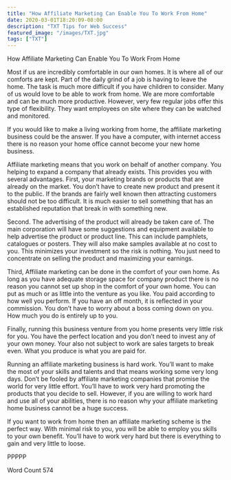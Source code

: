```yaml
---
title: "How Affiliate Marketing Can Enable You To Work From Home"
date: 2020-03-01T18:20:09-08:00
description: "TXT Tips for Web Success"
featured_image: "/images/TXT.jpg"
tags: ["TXT"]
---
```


How Affiliate Marketing Can Enable You To Work From Home

Most if us are incredibly comfortable in our own homes. It is where all of our comforts are kept. Part of the daily grind of a job is having to leave the home. The task is much more difficult if you have children to consider. Many of us would love to be able to work from home. We are more comfortable and can be much more productive. However, very few regular jobs offer this type of flexibility. They want employees on site where they can be watched and monitored. 

If you would like to make a living working from home, the affiliate marketing business could be the answer. If you have a computer, with internet access there is no reason your home office cannot become your new home business.

Affiliate marketing means that you work on behalf of another company. You helping to expand a company that already exists. This provides you with several advantages. First, your marketing brands or products that are already on the market. You don’t have to create new product and present it to the public. If the brands are fairly well known then attracting customers should not be too difficult. It is much easier to sell something that has an established reputation that break in with something new.

Second. The advertising of the product will already be taken care of. The main corporation will have some suggestions and equipment available to help advertise the product or product line. This can include pamphlets, catalogues or posters. They will also make samples available at no cost to you. This minimizes your investment so the risk is nothing. You just need to concentrate on selling the product and maximizing your earnings.

Third, Affiliate marketing can be done in the comfort of your own home. As long as you have adequate storage space for company product there is no reason you cannot set up shop in the comfort of your own home. You can put as much or as little into the venture as you like. You paid according to how well you perform. If you have an off month, it is reflected in your commission. You don’t have to worry about a boss coming down on you. How much you do is entirely up to you.

Finally, running this business venture from you home presents very little risk for you. You have the perfect location and you don’t need to invest any of your own money. Your also not subject to work are sales targets to break even. What you produce is what you are paid for.

Running an affiliate marketing business is hard work. You’ll want to make the most of your skills and talents and that means working some very long days. Don’t be fooled by affiliate marketing companies that promise the world for very little effort. You’ll have to work very hard promoting the products that you decide to sell. However, if you are willing to work hard and use all of your abilities, there is no reason why your affiliate marketing home business cannot be a huge success.

If you want to work from home then an affiliate marketing scheme is the perfect way. With minimal risk to you, you will be able to employ you skills to your own benefit. You’ll have to work very hard but there is everything to gain and very little to loose.

PPPPP

Word Count 574

